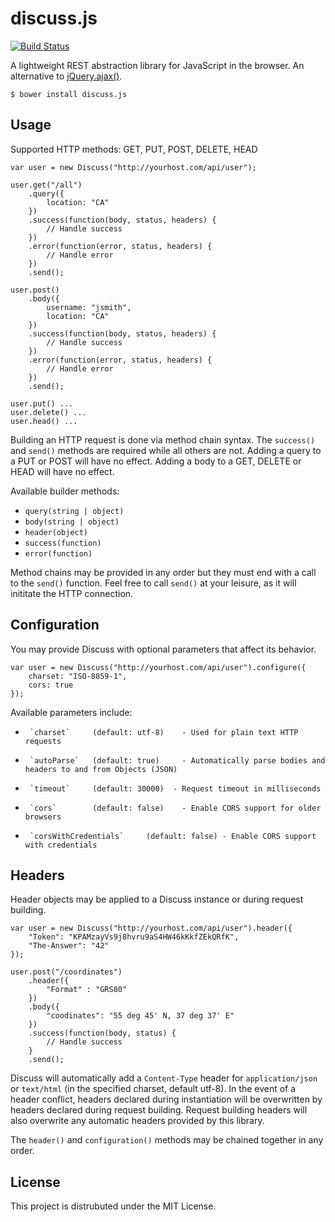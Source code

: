 discuss.js
============================
[![Build Status](https://travis-ci.org/leadhead9/discuss.js.svg?branch=master)](https://travis-ci.org/leadhead9/discuss.js)

A lightweight REST abstraction library for JavaScript in the browser. An alternative to 
[jQuery.ajax()](https://api.jquery.com/jquery.ajax/).

	$ bower install discuss.js
	
Usage
---------------
Supported HTTP methods: GET, PUT, POST, DELETE, HEAD

	var user = new Discuss("http://yourhost.com/api/user");
	
	user.get("/all")
		.query({
			location: "CA"
		})
		.success(function(body, status, headers) {
			// Handle success
		})
		.error(function(error, status, headers) {
			// Handle error
		})
		.send();
		
	user.post()
		.body({
			username: "jsmith",
			location: "CA"
		})
		.success(function(body, status, headers) {
			// Handle success
		})
		.error(function(error, status, headers) {
			// Handle error
		})
		.send();
		
	user.put() ...
	user.delete() ...
	user.head() ...

Building an HTTP request is done via method chain syntax. The `success()` and `send()` methods are required while all others are not. Adding a query to a PUT or POST will have no effect. Adding a body to a GET, DELETE or HEAD will have no effect.

Available builder methods:

* `query(string | object)`
* `body(string | object)`
* `header(object)`
* `success(function)`
* `error(function)`

Method chains may be provided in any order but they must end with a call to the `send()` function. Feel free to call `send()` at your leisure, as it will inititate the HTTP connection.
	
Configuration
---------------
You may provide Discuss with optional parameters that affect its behavior. 
    
    var user = new Discuss("http://yourhost.com/api/user").configure({
        charset: "ISO-8859-1",
        cors: true
    });

Available parameters include:
    
*      `charset`     (default: utf-8)    - Used for plain text HTTP requests
*      `autoParse`   (default: true)     - Automatically parse bodies and headers to and from Objects (JSON)
*      `timeout`     (default: 30000)  - Request timeout in milliseconds
*      `cors`        (default: false)    - Enable CORS support for older browsers
*      `corsWithCredentials`     (default: false) - Enable CORS support with credentials

Headers
---------------
Header objects may be applied to a Discuss instance or during request building.

    var user = new Discuss("http://yourhost.com/api/user").header({
        "Token": "KPAMzayVs9j8hvru9aS4HW46kKkfZEkQRfK",
        "The-Answer": "42"
    });

    user.post("/coordinates")
        .header({
            "Format" : "GRS80"
        })
        .body({
            "coodinates": "55 deg 45' N, 37 deg 37' E"
        })
        .success(function(body, status) {
            // Handle success
        }
        .send();

Discuss will automatically add a `Content-Type` header for `application/json` or `text/html` (in the specified charset, default utf-8). In the event of a header conflict, headers declared during instantiation will be overwritten by headers declared during request building. Request building headers will also overwrite any automatic headers provided by this library.

The `header()` and `configuration()` methods may be chained together in any order.

License
---------------
This project is distrubuted under the MIT License.